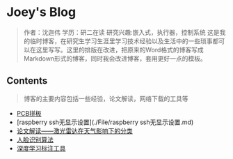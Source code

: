 # Joey's Blog 
> 作者：沈迦伟	学历：研二在读	研究兴趣:嵌入式，执行器，控制系统
> 这是我的临时博客，在研究生学习生涯里学习技术经验以及生活中的一些琐事都可以在这里写写。这里的排版在改进，把原来的Word格式的博客写成Markdown形式的博客，同时我会改进博客，套用更好一点的模板。

## Contents
> 博客的主要内容包括一些经验，论文解读，网络下载的工具等
- [PCB拼板](./File/PCB拼板.md)
- [raspberry ssh无显示设置](./File/raspberry ssh无显示设置.md)
- [论文解读——激光雷达在天气影响下的分类](./File/论文解读——激光雷达在天气影响下的分类.md)
- [人脸识别算法](./File/人脸识别算法.md)
- [深度学习标注工具](./File/深度学习标注工具.md)

